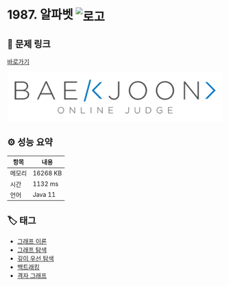 # 1987. 알파벳 <img src="https://d2gd6pc034wcta.cloudfront.net/tier/12.svg" alt="로고" height="32" style="vertical-align: middle;" />

## 🔗 문제 링크

[바로가기](https://www.acmicpc.net/problem/1987)

![백준 로고](../../images/boj.png)

## ⚙️ 성능 요약

| 항목   | 내용     |
| ------ | -------- |
| 메모리 | 16268 KB |
| 시간   | 1132 ms  |
| 언어   | Java 11  |

## 🏷️ 태그

- [그래프 이론](https://www.acmicpc.net/problemset?sort=ac_desc&algo=7)
- [그래프 탐색](https://www.acmicpc.net/problemset?sort=ac_desc&algo=11)
- [깊이 우선 탐색](https://www.acmicpc.net/problemset?sort=ac_desc&algo=127)
- [백트래킹](https://www.acmicpc.net/problemset?sort=ac_desc&algo=5)
- [격자 그래프](https://www.acmicpc.net/problemset?sort=ac_desc&algo=221)
